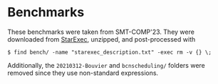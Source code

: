 # Benchmarks

These benchmarks were taken from SMT-COMP'23. They were downloaded from
[StarExec][1], unzipped, and post-processed with
```
$ find bench/ -name "starexec_description.txt" -exec rm -v {} \;
```

Additionally, the `20210312-Bouvier` and `bcnscheduling/` folders were removed
since they use non-standard expressions.

[1]: https://www.starexec.org/starexec/secure/explore/spaces.jsp?id=538454
